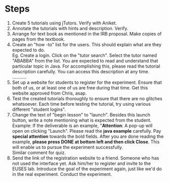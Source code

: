# Steps #
  1. Create 5 tutorials using jTutors. Verify with Aniket.
  1. Annotate the tutorials with hints and description. Verify.
  1. Arrange for text book as mentioned in the IRB proposal. Make copies of pages from the textbook.
  1. Create an "how -to" list for the users. This should explain what are they expected to do. <br />Eg. Create a login. Click on the "tutor search". Select the tutor named "ABABBA" from the list. You are expected to read and understand that particular topic in Java. For accomplishing this, please read the tutorial description carefully. You can access this description at any time. ...........
  1. Set up a website for students to register for the experiment. Ensure that both of us, or at least one of us are free during that time. Get this website approved from Chris, asap.
  1. Test the created tutorials thoroughly to ensure that there are no glitches whatsoever. Each time before testing the tutorial, try using various different "student logins".
  1. Change the text of "begin lesson" to "launch". Besides this launch button, write a note mentioning what is expected from the student. Example: If the deliverable is an example, "**Attention**: A pop-up will open on clicking "Launch". Please read the **java example** carefully. Pay **special attention** towards the bold fields. After you are done reading the example, **please press DONE at bottom left and then click Close**. This will enable us to pursue the experiment successfully.<br />Similar comment for quiz.
  1. Send the link of the registration website to a friend. Someone who has not used the interface yet. Ask him/her to register and invite to the EUSES lab. Introduce the goal of the experiment again, just like we'd do in the real experiment. Conduct the experiment.